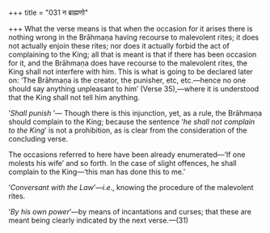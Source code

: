 +++
title = "031 न ब्राह्मणो"

+++
What the verse means is that when the occasion for it arises there is
nothing wrong in the Brāhmaṇa having recourse to malevolent rites; it
does not actually enjoin these rites; nor does it actually forbid the
act of complaining to the King; all that is meant is that if there has
been occasion for it, and the Brāhmaṇa does have recourse to the
malevolent rites, the King shall not interfere with him. This is what is
going to be declared later on: ‘The Brāhmaṇa is the creator, the
punisher, etc, etc.—hence no one should say anything unpleasant to him’
(Verse 35),—where it is understood that the King shall not tell him
anything.

‘*Shall punish* ’— Though there is this injunction, yet, as a rule, the
Brāhmaṇa should complain to the King; because the sentence ‘*he* *shall
not complain to the* *King*’ is not a prohibition, as is clear from the
consideration of the concluding verse.

The occasions referred to here have been already enumerated—‘If one
molests his wife’ and so forth. In the case of slight offences, he shall
complain to the King—‘this man has done this to me.’

‘*Conversant with the Law*’—*i.e*., knowing the procedure of the
malevolent rites.

‘*By* *his own power*’—by means of incantations and curses; that these
are meant being clearly indicated by the next verse.—(31)


